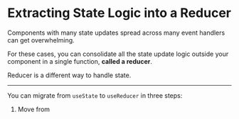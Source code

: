 # Extracting State Logic into a Reducer

Components with many state updates spread across many event handlers can get overwhelming.

For these cases, you can consolidate all the state update logic outside your component in a single function, **called a reducer**.

Reducer is a different way to handle state.

---

You can migrate from `useState` to `useReducer` in three steps:

1. Move from 